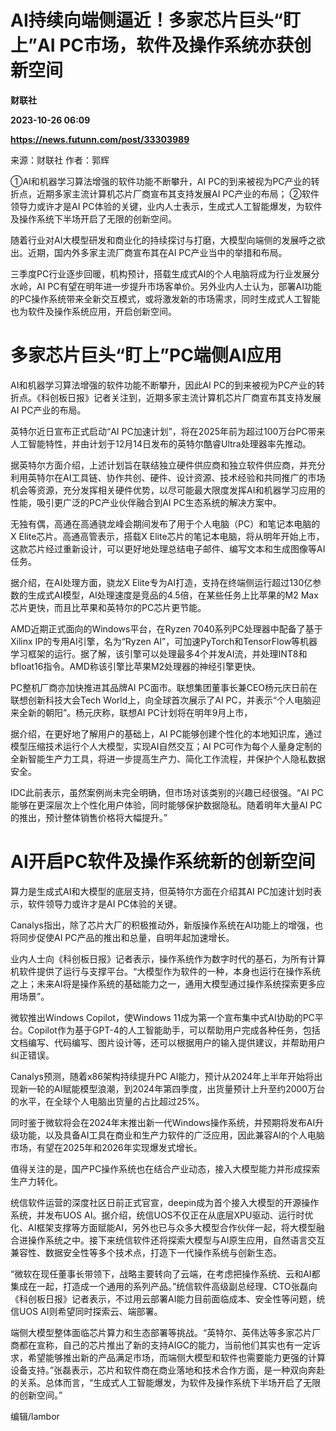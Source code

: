 # AI持续向端侧逼近！多家芯片巨头“盯上”AI PC市场，软件及操作系统亦获创新空间
**财联社**

**2023-10-26 06:09**

**https://news.futunn.com/post/33303989**

来源：财联社 作者：郭辉

①AI和机器学习算法增强的软件功能不断攀升，AI PC的到来被视为PC产业的转折点，近期多家主流计算机芯片厂商宣布其支持发展AI PC产业的布局； ②软件领导力或许才是AI PC体验的关键，业内人士表示，生成式人工智能爆发，为软件及操作系统下半场开启了无限的创新空间。

随着行业对AI大模型研发和商业化的持续探讨与打磨，大模型向端侧的发展呼之欲出。近期，国内外多家主流厂商宣布其在AI PC产业当中的举措和布局。

三季度PC行业逐步回暖，机构预计，搭载生成式AI的个人电脑将成为行业发展分水岭，AI PC有望在明年进一步提升市场客单价。另外业内人士认为，部署AI功能的PC操作系统带来全新交互模式，或将激发新的市场需求，同时生成式人工智能也为软件及操作系统应用，开启创新空间。

多家芯片巨头“盯上”PC端侧AI应用
==================

AI和机器学习算法增强的软件功能不断攀升，因此AI PC的到来被视为PC产业的转折点。《科创板日报》记者关注到，近期多家主流计算机芯片厂商宣布其支持发展AI PC产业的布局。

英特尔近日宣布正式启动“AI PC加速计划”，将在2025年前为超过100万台PC带来人工智能特性，并由计划于12月14日发布的英特尔酷睿Ultra处理器率先推动。

据英特尔方面介绍，上述计划旨在联结独立硬件供应商和独立软件供应商，并充分利用英特尔在AI工具链、协作共创、硬件、设计资源、技术经验和共同推广的市场机会等资源，充分发挥相关硬件优势，以尽可能最大限度发挥AI和机器学习应用的性能，吸引更广泛的PC产业伙伴融合到AI PC生态系统的解决方案中。

无独有偶，高通在高通骁龙峰会期间发布了用于个人电脑（PC）和笔记本电脑的X Elite芯片。高通高管表示，搭载X Elite芯片的笔记本电脑，将从明年开始上市，这款芯片经过重新设计，可以更好地处理总结电子邮件、编写文本和生成图像等AI任务。

据介绍，在AI处理方面，骁龙X Elite专为AI打造，支持在终端侧运行超过130亿参数的生成式AI模型，AI处理速度是竞品的4.5倍，在某些任务上比苹果的M2 Max芯片更快，而且比苹果和英特尔的PC芯片更节能。

AMD近期正式面向的Windows平台，在Ryzen 7040系列PC处理器中配备了基于Xilinx IP的专用AI引擎，名为“Ryzen AI”，可加速PyTorch和TensorFlow等机器学习框架的运行。据了解，该引擎可以处理最多4个并发AI流，并处理INT8和bfloat16指令。AMD称该引擎比苹果M2处理器的神经引擎更快。

PC整机厂商亦加快推进其品牌AI PC面市。联想集团董事长兼CEO杨元庆日前在联想创新科技大会Tech World上，向全球首次展示了AI PC，并表示“个人电脑迎来全新的朝阳”。杨元庆称，联想AI PC计划将在明年9月上市，

据介绍，在更好地了解用户的基础上，AI PC能够创建个性化的本地知识库，通过模型压缩技术运行个人大模型，实现AI自然交互；AI PC可作为每个人量身定制的全新智能生产力工具，将进一步提高生产力、简化工作流程，并保护个人隐私数据安全。

IDC此前表示，虽然案例尚未完全明确，但市场对该类别的兴趣已经很强。“AI PC能够在更深层次上个性化用户体验，同时能够保护数据隐私。随着明年大量AI PC的推出，预计整体销售价格将大幅提升。”

AI开启PC软件及操作系统新的创新空间
===================

算力是生成式AI和大模型的底层支持，但英特尔方面在介绍其AI PC加速计划时表示，软件领导力或许才是AI PC体验的关键。

Canalys指出，除了芯片大厂的积极推动外，新版操作系统在AI功能上的增强，也将同步促使AI PC产品的推出和总量，自明年起加速增长。

业内人士向《科创板日报》记者表示，操作系统作为数字时代的基石，为所有计算机软件提供了运行与支撑平台。“大模型作为软件的一种，本身也运行在操作系统之上；未来AI将是操作系统的基础能力之一，通用大模型通过操作系统探索更多应用场景”。

微软推出Windows Copilot，使Windows 11成为第一个宣布集中式AI协助的PC平台。Copilot作为基于GPT-4的人工智能助手，可以帮助用户完成各种任务，包括文档编写、代码编写、图片设计等，还可以根据用户的输入提供建议，并帮助用户纠正错误。

Canalys预测，随着x86架构持续提升PC AI能力，预计从2024年上半年开始将出现新一轮的AI赋能模型浪潮，到2024年第四季度，出货量预计上升至约2000万台的水平，在全球个人电脑出货量的占比超过25%。

同时鉴于微软将会在2024年末推出新一代Windows操作系统，并预期将发布AI升级功能，以及具备AI工具在商业和生产力软件的广泛应用，因此兼容AI的个人电脑市场，有望在2025年和2026年实现爆发式增长。

值得关注的是，国产PC操作系统也在结合产业动态，接入大模型能力并形成探索生产力转化。

统信软件运营的深度社区日前正式官宣，deepin成为首个接入大模型的开源操作系统，并发布UOS AI。据介绍，统信UOS不仅正在从底层XPU驱动、运行时优化、AI框架支撑等方面赋能AI，另外也已与众多大模型合作伙伴一起，将大模型融合进操作系统之中。接下来统信软件还将探索大模型与AI原生应用，自然语言交互兼容性、数据安全性等多个技术点，打造下一代操作系统与创新生态。

“微软在现任董事长带领下，战略主要转向了云端，在考虑把操作系统、云和AI都集成在一起，打造成一个通用的系列产品。”统信软件高级副总经理、CTO张磊向《科创板日报》记者表示，不过用云部署AI能力目前面临成本、安全性等问题，统信UOS AI则希望同时探索云、端部署。

端侧大模型整体面临芯片算力和生态部署等挑战。“英特尔、英伟达等多家芯片厂商都在宣称，自己的芯片推出了新的支持AIGC的能力，当前他们其实也有一定诉求，希望能够推出新的产品满足市场，而端侧大模型和软件也需要能力更强的计算设备支持。”张磊表示，芯片和软件商在商业落地和技术合作方面，是一种双向奔赴的关系。总体而言，“生成式人工智能爆发，为软件及操作系统下半场开启了无限的创新空间。”

编辑/lambor